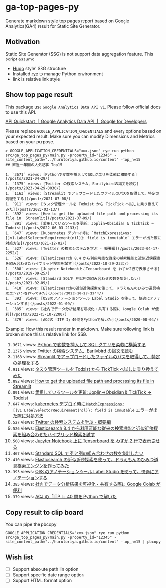 # ga-top-pages-py

Generate markdown style top pages report based on Google Analytics(GA4) result for Static Site Generator.

## Motivation

Static Site Generator (SSG) is not support data aggregation feature.
This script assume

- [Hugo](https://gohugo.io/) style' SSG structure
- Installed [rye](https://github.com/mitsuhiko/rye) to manage Python environment
- link is relative link style

## Show top page result

This package use `Google Analytics Data API v1`.
Please follow official docs to use this API.

[API Quickstart  \|  Google Analytics Data API  \|  Google for Developers](https://developers.google.com/analytics/devguides/reporting/data/v1/quickstart-client-libraries#python)

Please replace `GOOGLE_APPLICATION_CREDENTIALS` and every options based on your expected result.
Make sure you can modify Dimensions and Metrics based on your purpose.

```shell
> GOOGLE_APPLICATION_CREDENTIALS="xxx.json" rye run python src/ga_top_pages_py/main.py -property_id="12345" -site_content_path="../hurutoriya.github.io/content" -top_n=15
## 直近一年間の人気記事 Top15

1. `3671` views: [Pythonで変数を挿入してSQLクエリを柔軟に構築する](/posts/2021-04-29/)
1. `1375` views: [Twitter の検索システム、Earilybirdの論文を読む](/posts/2023-04-29-0030/)
1. `1163` views: [Streamlit でアップロードしたファイルのパスを取得して、特定の処理をする](/posts/2021-07-08/)
1. `911` views: [タスク管理ツールを Todoist から TickTick へ試しに乗り換えてみた](/posts/2022-03-13/)
1. `892` views: [How to get the uploaded file path and processing its file in  Streamlit](/posts/2021-07-09/)
1. `891` views: [愛用しているツールを更新: Joplin→Obsidian & TickTick → Todoist](/posts/2022-06-03-2133/)
1. `647` views: [kubernetes デプロイ時に `MatchExpressions:[]v1.LabelSelectorRequirement(nil)}: field is immutable` エラーが出た際に対処方法](/posts/2021-12-02/)
1. `527` views: [Twitter の検索システムを学ぶ - 概要編](/posts/2023-04-17-2252/)
1. `526` views: [Elasticsearch 8.4 から利用可能な従来の検索機能と近似近傍探索を組み合わせたハイブリッド検索を試す](/posts/2022-10-29-2337/)
1. `508` views: [Jupyter Notebook上にTensorboard を わずか2行で表示させる](/posts/2019-09-25/)
1. `467` views: [Standard SQLで 列と列の組み合わせの数を集計したい](/posts/2021-02-09/)
1. `410` views: [Elasticsearchの近似近傍探索を使って、ドラえもんのひみつ道具検索エンジンを作ってみた](/posts/2022-10-23-2344/)
1. `393` views: [OSSのアノテーションツール Label Studio を使って、快適にアノテーションする](/posts/2022-01-09/)
1. `385` views: [社内でデータ分析結果を可視化・共有する際に Google Colab が便利](/posts/2022-05-10-2200/)
1. `379` views: [AOJの「ITP I」40問をPythonで解いた](/posts/2020-08-04/)
```

Example: How this result render in markdown. Make sure following link is broken since this is relative link for SSG.

1. `3671` views: [Python で変数を挿入して SQL クエリを柔軟に構築する](/posts/2021-04-29/)
1. `1375` views: [Twitter の検索システム、Earilybird の論文を読む](/posts/2023-04-29-0030/)
1. `1163` views: [Streamlit でアップロードしたファイルのパスを取得して、特定の処理をする](/posts/2021-07-08/)
1. `911` views: [タスク管理ツールを Todoist から TickTick へ試しに乗り換えてみた](/posts/2022-03-13/)
1. `892` views: [How to get the uploaded file path and processing its file in Streamlit](/posts/2021-07-09/)
1. `891` views: [愛用しているツールを更新: Joplin→Obsidian & TickTick → Todoist](/posts/2022-06-03-2133/)
1. `647` views: [kubernetes デプロイ時に `MatchExpressions:[]v1.LabelSelectorRequirement(nil)}: field is immutable` エラーが出た際に対処方法](/posts/2021-12-02/)
1. `527` views: [Twitter の検索システムを学ぶ - 概要編](/posts/2023-04-17-2252/)
1. `526` views: [Elasticsearch 8.4 から利用可能な従来の検索機能と近似近傍探索を組み合わせたハイブリッド検索を試す](/posts/2022-10-29-2337/)
1. `508` views: [Jupyter Notebook 上に Tensorboard を わずか 2 行で表示させる](/posts/2019-09-25/)
1. `467` views: [Standard SQL で 列と列の組み合わせの数を集計したい](/posts/2021-02-09/)
1. `410` views: [Elasticsearch の近似近傍探索を使って、ドラえもんのひみつ道具検索エンジンを作ってみた](/posts/2022-10-23-2344/)
1. `393` views: [OSS のアノテーションツール Label Studio を使って、快適にアノテーションする](/posts/2022-01-09/)
1. `385` views: [社内でデータ分析結果を可視化・共有する際に Google Colab が便利](/posts/2022-05-10-2200/)
1. `379` views: [AOJ の「ITP I」40 問を Python で解いた](/posts/2020-08-04/)

## Copy result to clip board

You can pipe the pbcopy

```shell
GOOGLE_APPLICATION_CREDENTIALS="xxx.json" rye run python src/ga_top_pages_py/main.py -property_id="12345" -site_content_path="../hurutoriya.github.io/content" -top_n=15 | pbcopy
```

## Wish list

- [ ] Support absolute path lin option
- [ ] Support specific date range option
- [ ] Support HTML format option
